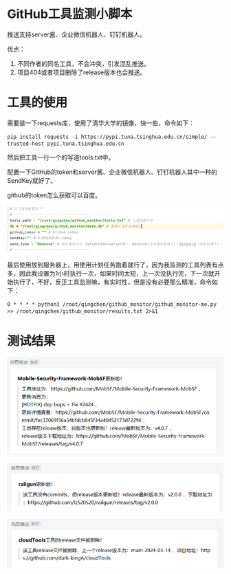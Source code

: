 # GitHub工具监测小脚本

推送支持server酱、企业微信机器人、钉钉机器人。

优点：

1. 不同作者的同名工具，不会冲突，引发混乱推送。
2. 项目404或者项目删除了release版本也会推送。

# 工具的使用

需要装一下requests库，使用了清华大学的镜像，快一些，命令如下：

```
pip install requests -i https://pypi.tuna.tsinghua.edu.cn/simple/ --trusted-host pypi.tuna.tsinghua.edu.cn
```

然后把工具一行一个的写道tools.txt中。

配置一下GitHub的token和server酱、企业微信机器人、钉钉机器人其中一种的SendKey就好了。

github的token怎么获取可以百度。

![1728456791758](images/1728456791758.png)

最后使用放到服务器上，用使用计划任务跑着就行了，因为我监测的工具列表有点多，因此我设置为1小时执行一次，如果时间太短，上一次没执行完，下一次就开始执行了，不好，反正工具监测嘛，有实时性，但是没有必要那么精准，命令如下：

```
0 * * * * python3 /root/qingchen/github_monitor/github_monitor-me.py >> /root/qingchen/github_monitor/results.txt 2>&1
```

# 测试结果

![1728456968646](images/1728456968646.png)

![1728456937584](images/1728456937584.png)

![1728456982290](images/1728456982290.png)